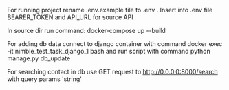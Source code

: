 For running project rename .env.example file to .env . 
Insert into .env file BEARER_TOKEN and API_URL for source API

In source dir run command:
    docker-compose up --build

For adding db data connect to django container with command
    docker exec -it nimble_test_task_django_1 bash
and run script with command
    python manage.py db_update

For searching contact in db use GET request to http://0.0.0.0:8000/search with query params 'string'
